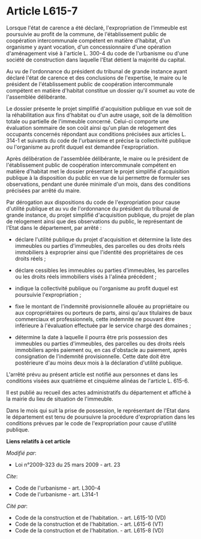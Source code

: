 # Article L615-7

Lorsque l'état de carence a été déclaré, l'expropriation de l'immeuble est poursuivie au profit de la commune, de
l'établissement public de coopération intercommunale compétent en matière d'habitat, d'un organisme y ayant vocation, d'un
concessionnaire d'une opération d'aménagement visé à l'article L. 300-4 du code de l'urbanisme ou d'une société de
construction dans laquelle l'Etat détient la majorité du capital. 

Au vu de l'ordonnance du président du tribunal de grande instance ayant déclaré l'état de carence et des conclusions de
l'expertise, le maire ou le président de l'établissement public de coopération intercommunale compétent en matière d'habitat
constitue un dossier qu'il soumet au vote de l'assemblée délibérante. 

Le dossier présente le projet simplifié d'acquisition publique en vue soit de la réhabilitation aux fins d'habitat ou d'un
autre usage, soit de la démolition totale ou partielle de l'immeuble concerné. Celui-ci comporte une évaluation sommaire de
son coût ainsi qu'un plan de relogement des occupants concernés répondant aux conditions précisées aux articles L. 314-1 et
suivants du code de l'urbanisme et précise la collectivité publique ou l'organisme au profit duquel est demandée
l'expropriation. 

Après délibération de l'assemblée délibérante, le maire ou le président de l'établissement public de coopération
intercommunale compétent en matière d'habitat met le dossier présentant le projet simplifié d'acquisition publique à la
disposition du public en vue de lui permettre de formuler ses observations, pendant une durée minimale d'un mois, dans des
conditions précisées par arrêté du maire. 

Par dérogation aux dispositions du code de l'expropriation pour cause d'utilité publique et au vu de l'ordonnance du
président du tribunal de grande instance, du projet simplifié d'acquisition publique, du projet de plan de relogement ainsi
que des observations du public, le représentant de l'Etat dans le département, par arrêté :

- déclare l'utilité publique du projet d'acquisition et détermine la liste des immeubles ou parties d'immeubles, des
parcelles ou des droits réels immobiliers à exproprier ainsi que l'identité des propriétaires de ces droits réels ;

- déclare cessibles les immeubles ou parties d'immeubles, les parcelles ou les droits réels immobiliers visés à l'alinéa
précédent ;

- indique la collectivité publique ou l'organisme au profit duquel est poursuivie l'expropriation ;

- fixe le montant de l'indemnité provisionnelle allouée au propriétaire ou aux copropriétaires ou porteurs de parts, ainsi
qu'aux titulaires de baux commerciaux et professionnels, cette indemnité ne pouvant être inférieure à l'évaluation effectuée
par le service chargé des domaines ;

- détermine la date à laquelle il pourra être pris possession des immeubles ou parties d'immeubles, des parcelles ou des
droits réels immobiliers après paiement ou, en cas d'obstacle au paiement, après consignation de l'indemnité provisionnelle.
Cette date doit être postérieure d'au moins deux mois à la déclaration d'utilité publique.

L'arrêté prévu au présent article est notifié aux personnes et dans les conditions visées aux quatrième et cinquième alinéas
de l'article L. 615-6. 

Il est publié au recueil des actes administratifs du département et affiché à la mairie du lieu de situation de l'immeuble. 

Dans le mois qui suit la prise de possession, le représentant de l'Etat dans le département est tenu de poursuivre la
procédure d'expropriation dans les conditions prévues par le code de l'expropriation pour cause d'utilité publique.

**Liens relatifs à cet article**

_Modifié par_:

  - Loi n°2009-323 du 25 mars 2009 - art. 23

_Cite_:

  - Code de l'urbanisme - art. L300-4
  - Code de l'urbanisme - art. L314-1

_Cité par_:

  - Code de la construction et de l'habitation. - art. L615-10 (VD)
  - Code de la construction et de l'habitation. - art. L615-6 (VT)
  - Code de la construction et de l'habitation. - art. L615-8 (VD)
